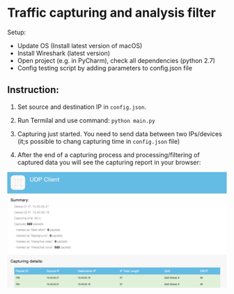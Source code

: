 
# Traffic capturing and analysis filter

[image1]: ./imgs/cap-report-example.png

Setup:

* Update OS (Install latest version of macOS)
* Install Wireshark (latest version)
* Open project (e.g. in PyCharm), check all dependencies (python 2.7)
* Config testing script by adding parameters to config.json file

## Instruction:

1. Set source and destination IP in `config.json`.

2. Run Termilal and use command: `python main.py`

3. Capturing just started. 
You need to send data between two IPs/devices (it;s possible to chang capturing time in `config.json` file)

4. After the end of a capturing process and processing/filtering of captured data 
you will see the capturing report in your browser:

![alt text][image1]
